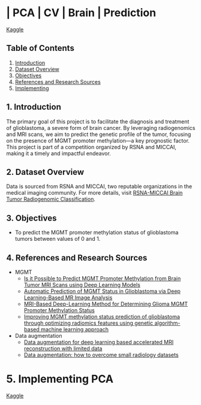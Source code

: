 # | PCA | CV | Brain | Prediction

[Kaggle](https://www.kaggle.com/yannicksteph/pca-cv-brain-prediction)

## Table of Contents
1. [Introduction](#introduction)
2. [Dataset Overview](#dataset-overview)
3. [Objectives](#objectives)
4. [References and Research Sources](#references-and-research-sources)
5. [Implementing](#Implementing-pca)

## 1. Introduction
The primary goal of this project is to facilitate the diagnosis and treatment of glioblastoma, a severe form of brain cancer. By leveraging radiogenomics and MRI scans, we aim to predict the genetic profile of the tumor, focusing on the presence of MGMT promoter methylation—a key prognostic factor. This project is part of a competition organized by RSNA and MICCAI, making it a timely and impactful endeavor.

## 2. Dataset Overview
Data is sourced from RSNA and MICCAI, two reputable organizations in the medical imaging community. For more details, visit [RSNA-MICCAI Brain Tumor Radiogenomic Classification](https://www.kaggle.com/competitions/rsna-miccai-brain-tumor-radiogenomic-classification/data?select=train_labels.csv).

## 3. Objectives
- To predict the MGMT promoter methylation status of glioblastoma tumors between values of 0 and 1.

## 4. References and Research Sources
- MGMT
    - [Is it Possible to Predict MGMT Promoter Methylation from Brain Tumor MRI Scans using Deep Learning Models](https://arxiv.org/abs/2201.06086)
    - [Automatic Prediction of MGMT Status in Glioblastoma via Deep Learning-Based MR Image Analysis](https://www.ncbi.nlm.nih.gov/pmc/articles/PMC7530505/)
    - [MRI-Based Deep-Learning Method for Determining Glioma MGMT Promoter Methylation Status](https://www.ajnr.org/content/42/5/845.abstract)
    - [Improving MGMT methylation status prediction of glioblastoma through optimizing radiomics features using genetic algorithm-based machine learning approach](https://www.nature.com/articles/s41598-022-17707-w)
- Data augmentation
    - [Data augmentation for deep learning based accelerated MRI reconstruction with limited data](https://arxiv.org/abs/2106.14947)
    - [Data augmentation: how to overcome small radiology datasets](https://www.quantib.com/blog/image-augmentation-how-to-overcome-small-radiology-datasets?hs_amp=true)
 
# 5. Implementing PCA

[Kaggle](https://www.kaggle.com/yannicksteph/pca-cv-brain-prediction)
